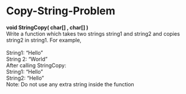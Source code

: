 # Copy-String-Problem
**void StringCopy( char[] , char[] )** <br/>
Write a function which takes two strings string1 and string2 and copies string2 in string1. For example,<br /><br />
String1: “Hello” <br />
String 2: “World” <br />
After calling StringCopy: <br />
String1: “Hello” <br />
String2: “Hello” <br />
Note: Do not use any extra string inside the function

